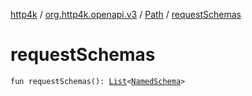 [http4k](../../index.md) / [org.http4k.openapi.v3](../index.md) / [Path](index.md) / [requestSchemas](./request-schemas.md)

# requestSchemas

`fun requestSchemas(): `[`List`](https://kotlinlang.org/api/latest/jvm/stdlib/kotlin.collections/-list/index.html)`<`[`NamedSchema`](../-named-schema/index.md)`>`